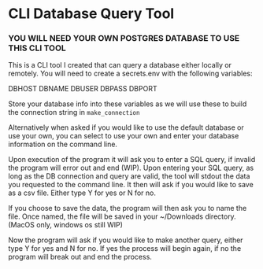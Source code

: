 # CLI Database Query Tool

### YOU WILL NEED YOUR OWN POSTGRES DATABASE TO USE THIS CLI TOOL

This is a CLI tool I created that can query a database either locally or remotely. You will need to create a secrets.env with the following variables:

DBHOST
DBNAME
DBUSER
DBPASS
DBPORT

Store your database info into these variables as we will use these to build the connection string in ```make_connection```

Alternatively when asked if you would like to use the default database or use your own, you can select to use your own and enter your database information on the command line.

Upon execution of the program it will ask you to enter a SQL query, if invalid the program will error out and end (WIP). Upon entering your SQL query, as long
as the DB connection and query are valid, the tool will stdout the data you requested to the command line. It then will ask if you would like to save as a csv file.
Either type Y for yes or N for no.

If you choose to save the data, the program will then ask you to name the file. Once named, the file will be saved in your ~/Downloads directory. (MacOS only, windows os still WIP)

Now the program will ask if you would like to make another query, either type Y for yes and N for no. If yes the process will begin again, if no the program
will break out and end the process.
